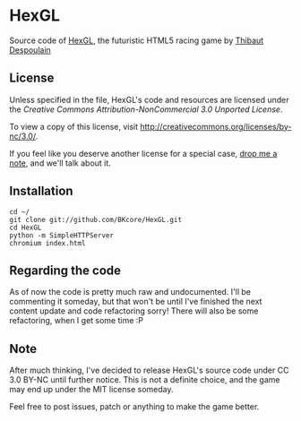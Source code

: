 HexGL
=========

Source code of [HexGL](http://hexgl.bkcore.com), the futuristic HTML5 racing game by [Thibaut Despoulain](http://bkcore.com)

## License

Unless specified in the file, HexGL's code and resources are licensed under the *Creative Commons Attribution-NonCommercial 3.0 Unported License*. 

To view a copy of this license, visit http://creativecommons.org/licenses/by-nc/3.0/.

If you feel like you deserve another license for a special case, [drop me a note](http://bkcore.com/contact.html), and we'll talk about it.

## Installation

	cd ~/
	git clone git://github.com/BKcore/HexGL.git
	cd HexGL
	python -m SimpleHTTPServer
	chromium index.html

## Regarding the code

As of now the code is pretty much raw and undocumented. I'll be commenting it someday, but that won't be until I've finished the next content update and code refactoring sorry!
There will also be some refactoring, when I get some time :P

## Note

After much thinking, I've decided to release HexGL's source code under CC 3.0 BY-NC until further notice. This is not a definite choice, and the game may end up under the MIT license someday.

Feel free to post issues, patch or anything to make the game better.